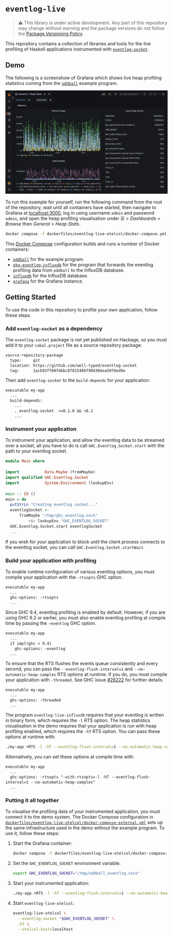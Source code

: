 # `eventlog-live`

> :warning: This library is under active development. Any part of this repository may change without warning and the package versions do not follow the [Package Versioning Policy](https://pvp.haskell.org).

This repository contains a collection of libraries and tools for the live profiling of Haskell applications instrumented with [`eventlog-socket`](https://github.com/well-typed/ghc-eventlog-socket).

## Demo

The following is a screenshow of Grafana which shows live heap profiling statistics coming from the [`oddball`](examples/oddball) example program.

![A screenshot of Grafana showing live heap profiling statistics coming from the `oddball` example program.](assets/oddball-grafana.png)

To run this example for yourself, run the following command from the root of the repository, wait until all containers have started, then navigate to Grafana at <localhost:3000>, log in using username `admin` and password `admin`, and open the heap profiling visualisation under ☰ > _Dashboards_ > _Browse_ then _General_ > _Heap Stats_.

```sh
docker compose -f dockerfiles/eventlog-live-otelcol/docker-compose.yml up --build
```

This [Docker Compose](https://docs.docker.com/compose/) configuration builds and runs a number of Docker containers:

- [`oddball`](dockerfiles/Dockerfile.oddball) for the example program.
- [`ekg-eventlog-influxdb`](dockerfiles/Dockerfile.ekg-eventlog-influxdb) for the program that forwards the eventlog profiling data from `oddball` to the InfluxDB database.
- [`influxdb`](https://github.com/influxdata/influxdata-docker/blob/063caa0d729da41b70760c8f7362345f1bb79779/influxdb/1.8/Dockerfile) for the InfluxDB database.
- [`grafana`](https://hub.docker.com/r/grafana/grafana/) for the Grafana instance.

## Getting Started

To use the code in this repository to profile your own application, follow these steps.

### Add `eventlog-socket` as a dependency

The `eventlog-socket` package is not yet published on Hackage, so you must add it to your `cabal.project` file as a source repository package:

```cabal
source-repository-package
  type:     git
  location: https://github.com/well-typed/eventlog-socket
  tag:      1acb92ff60f4bbc87815466f904366ea5078ed9a
```

Then add `eventlog-socket` to the `build-depends` for your application:

```cabal
executable my-app
  ...
  build-depends:
    ...
    , eventlog-socket  >=0.1.0 && <0.2
    ...
```

### Instrument your application

To instrument your application, and allow the eventlog data to be streamed over a socket, all you have to do is call `GHC.Eventlog.Socket.start` with the path to your eventlog socket.

```haskell
module Main where

import           Data.Maybe (fromMaybe)
import qualified GHC.Eventlog.Socket
import           System.Environment (lookupEnv)

main :: IO ()
main = do
  putStrLn "Creating eventlog socket..."
  eventlogSocket <-
      fromMaybe "/tmp/ghc_eventlog.sock"
          <$> lookupEnv "GHC_EVENTLOG_SOCKET"
  GHC.Eventlog.Socket.start eventlogSocket
  ...
```

If you wish for your application to block until the client process connects to the eventlog socket, you can call `GHC.Eventlog.Socket.startWait`.

### Build your application with profiling

To enable runtime configuration of various eventlog options, you must compile your application with the `-rtsopts` GHC option.

```cabal
executable my-app
  ...
  ghc-options: -rtsopts
  ...
```

Since GHC 9.4, eventlog profiling is enabled by default.
However, if you are using GHC 9.2 or earlier, you must also enable eventlog profiling at compile time by passing the `-eventlog` GHC option.

```cabal
executable my-app
  ...
  if impl(ghc < 9.4)
    ghc-options: -eventlog
  ...
```

To ensure that the RTS flushes the events queue consistently and every second, you can pass the `--eventlog-flush-interval=1` and `--no-automatic-heap-samples` RTS options at runtime.
If you do, you must compile your application with `-threaded`.
See GHC issue [#26222](https://gitlab.haskell.org/ghc/ghc/-/issues/26222) for further details.

```cabal
executable my-app
  ...
  ghc-options: -threaded
  ...
```

The program `eventlog-live-influxdb` requires that your eventlog is written in binary form, which requires the `-l` RTS option. The heap statistics visualisation in the demo requires that your application is run with heap profiling enabled, which requires the `-hT` RTS option. You can pass these options at runtime with:

```sh
./my-app +RTS -l -hT --eventlog-flush-interval=1 --no-automatic-heap-samples
```

Alternatively, you can set these options at compile time with:

```cabal
executable my-app
  ...
  ghc-options: -rtsopts "-with-rtsopts=-l -hT --eventlog-flush-interval=1 --no-automatic-heap-samples"
  ...
```

### Putting it all together

To visualise the profiling data of your instrumented application, you must connect it to the demo system.
The Docker Compose configuration in [`dockerfiles/eventlog-live-otelcol/docker-compose-external.yml`](dockerfiles/eventlog-live-otelcol/docker-compose-external.yml) sets up the same infrastructure used in the demo without the example program.
To use it, follow these steps:

1.  Start the Grafana container:

    ```sh
    docker compose -f dockerfiles/eventlog-live-otelcol/docker-compose-external.yaml up --build -d
    ```

2.  Set the `GHC_EVENTLOG_SOCKET` environment variable:

    ```sh
    export GHC_EVENTLOG_SOCKET="/tmp/oddball_eventlog.sock"
    ```

3.  Start your instrumented application:

    ```sh
    ./my-app +RTS -l -hT --eventlog-flush-interval=1 --no-automatic-heap-samples
    ```

4.  Start `eventlog-live-otelcol`:

    ```sh
    eventlog-live-otelcol \
      --eventlog-socket "$GHC_EVENTLOG_SOCKET" \
      -hT \
      --otelcol-host=localhost
    ```
